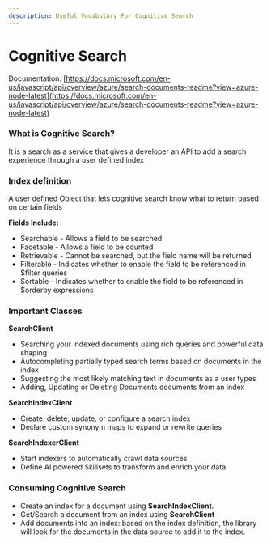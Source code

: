 ```yaml
---
description: Useful Vocabulary For Cognitive Search
---
```


# Cognitive Search

Documentation: [https://docs.microsoft.com/en-us/javascript/api/overview/azure/search-documents-readme?view=azure-node-latest](https://docs.microsoft.com/en-us/javascript/api/overview/azure/search-documents-readme?view=azure-node-latest)

### What is Cognitive Search?

It is a search as a service that gives a developer an API to add a search experience through a user defined index

### Index definition&#x20;

A user defined Object that lets cognitive search know what to return based on certain fields&#x20;

**Fields Include:**&#x20;

* Searchable - Allows a field to be searched
* Facetable - Allows a field to be counted
* Retrievable - Cannot be searched, but the field name will be returned
* Filterable - Indicates whether to enable the field to be referenced in $filter queries
* Sortable - Indicates whether to enable the field to be referenced in $orderby expressions&#x20;

### Important Classes

**SearchClient**

* Searching your indexed documents using rich queries and powerful data shaping&#x20;
* Autocompleting partially typed search terms based on documents in the index&#x20;
* Suggesting the most likely matching text in documents as a user types&#x20;
* Adding, Updating or Deleting Documents documents from an index&#x20;

**SearchIndexClient**&#x20;

* Create, delete, update, or configure a search index
* Declare custom synonym maps to expand or rewrite queries

**SearchIndexerClient**

* Start indexers to automatically crawl data sources
* Define AI powered Skillsets to transform and enrich your data

### Consuming Cognitive Search

* Create an index for a document using **SearchIndexClient**.
* Get/Search a document from an index using **SearchClient**
* Add documents into an index: based on the index definition, the library will look for the documents in the data source to add it to the index.

